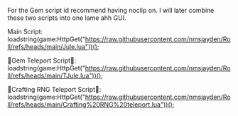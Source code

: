 For the Gem script id recommend having noclip on. I will later combine these two scripts into one lame ahh GUI.

Main Script:
loadstring(game:HttpGet("https://raw.githubusercontent.com/nmsjayden/Roll/refs/heads/main/Jule.lua"))();

💎Gem Teleport Script💎:
loadstring(game:HttpGet("https://raw.githubusercontent.com/nmsjayden/Roll/refs/heads/main/TJule.lua"))();

🦃Crafting RNG Teleport Script🦃:
loadstring(game:HttpGet("https://raw.githubusercontent.com/nmsjayden/Roll/refs/heads/main/Crafting%20RNG%20teleport.lua"))();

